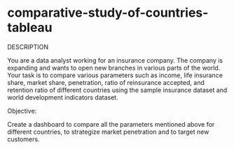 # comparative-study-of-countries-tableau

DESCRIPTION

You are a data analyst working for an insurance company. The company is expanding and wants to open new branches in various parts of the world. Your task is to compare various parameters such as income, life insurance share, market share, penetration, ratio of reinsurance accepted, and retention ratio of different countries using the sample insurance dataset and world development indicators dataset.

 

Objective:

Create a dashboard to compare all the parameters mentioned above for different countries, to strategize market penetration and to target new customers.
